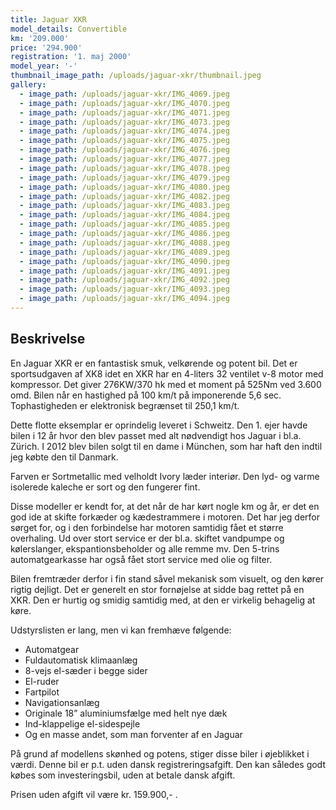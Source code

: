 ```yaml
---
title: Jaguar XKR
model_details: Convertible
km: '209.000'
price: '294.900'
registration: '1. maj 2000'
model_year: '-'
thumbnail_image_path: /uploads/jaguar-xkr/thumbnail.jpeg
gallery:
  - image_path: /uploads/jaguar-xkr/IMG_4069.jpeg
  - image_path: /uploads/jaguar-xkr/IMG_4070.jpeg
  - image_path: /uploads/jaguar-xkr/IMG_4071.jpeg
  - image_path: /uploads/jaguar-xkr/IMG_4073.jpeg
  - image_path: /uploads/jaguar-xkr/IMG_4074.jpeg
  - image_path: /uploads/jaguar-xkr/IMG_4075.jpeg
  - image_path: /uploads/jaguar-xkr/IMG_4076.jpeg
  - image_path: /uploads/jaguar-xkr/IMG_4077.jpeg
  - image_path: /uploads/jaguar-xkr/IMG_4078.jpeg
  - image_path: /uploads/jaguar-xkr/IMG_4079.jpeg
  - image_path: /uploads/jaguar-xkr/IMG_4080.jpeg
  - image_path: /uploads/jaguar-xkr/IMG_4082.jpeg
  - image_path: /uploads/jaguar-xkr/IMG_4083.jpeg
  - image_path: /uploads/jaguar-xkr/IMG_4084.jpeg
  - image_path: /uploads/jaguar-xkr/IMG_4085.jpeg
  - image_path: /uploads/jaguar-xkr/IMG_4086.jpeg
  - image_path: /uploads/jaguar-xkr/IMG_4088.jpeg
  - image_path: /uploads/jaguar-xkr/IMG_4089.jpeg
  - image_path: /uploads/jaguar-xkr/IMG_4090.jpeg
  - image_path: /uploads/jaguar-xkr/IMG_4091.jpeg
  - image_path: /uploads/jaguar-xkr/IMG_4092.jpeg
  - image_path: /uploads/jaguar-xkr/IMG_4093.jpeg
  - image_path: /uploads/jaguar-xkr/IMG_4094.jpeg 
---
```


## Beskrivelse

En Jaguar XKR er en fantastisk smuk, velk&oslash;rende og potent bil. Det er sportsudgaven af XK8 idet en XKR har en 4-liters 32 ventilet v-8 motor med kompressor. Det giver 276KW/370 hk med et moment p&aring; 525Nm ved 3.600 omd. Bilen n&aring;r en hastighed p&aring; 100 km/t p&aring; imponerende 5,6 sec. Tophastigheden er elektronisk begr&aelig;nset til 250,1 km/t.

Dette flotte eksemplar er oprindelig leveret i Schweitz. Den 1. ejer havde bilen i 12 &aring;r hvor den blev passet med alt n&oslash;dvendigt hos Jaguar i bl.a. Zürich. I 2012 blev bilen solgt til en dame i München, som har haft den indtil jeg k&oslash;bte den til Danmark.

Farven er Sortmetallic med velholdt Ivory l&aelig;der interi&oslash;r. Den lyd- og varme isolerede kaleche er sort og den fungerer fint.

Disse modeller er kendt for, at det n&aring;r de har k&oslash;rt nogle km og &aring;r, er det en god ide at skifte fork&aelig;der og k&aelig;destrammere i motoren. Det har jeg derfor s&oslash;rget for, og i den forbindelse har motoren samtidig f&aring;et et st&oslash;rre overhaling. Ud over stort service er der bl.a. skiftet vandpumpe og k&oslash;lerslanger, ekspantionsbeholder og alle remme mv. Den 5-trins automatgearkasse har ogs&aring; f&aring;et stort service med olie og filter.

Bilen fremtr&aelig;der derfor i fin stand s&aring;vel mekanisk som visuelt, og den k&oslash;rer rigtig dejligt. Det er generelt en stor forn&oslash;jelse at sidde bag rettet p&aring; en XKR. Den er hurtig og smidig samtidig med, at den er virkelig behagelig at k&oslash;re.

Udstyrslisten er lang, men vi kan fremh&aelig;ve f&oslash;lgende:

* Automatgear
* Fuldautomatisk klimaanl&aelig;g
* 8-vejs el-s&aelig;der i begge sider
* El-ruder
* Fartpilot
* Navigationsanl&aelig;g
* Originale 18” aluminiumsf&aelig;lge med helt nye d&aelig;k
* Ind-klappelige el-sidespejle
* Og en masse andet, som man forventer af en Jaguar

P&aring; grund af modellens sk&oslash;nhed og potens, stiger disse biler i &oslash;jeblikket i v&aelig;rdi. Denne bil er p.t. uden dansk registreringsafgift. Den kan s&aring;ledes godt k&oslash;bes som investeringsbil, uden at betale dansk afgift.

Prisen uden afgift vil v&aelig;re kr. 159.900,- .